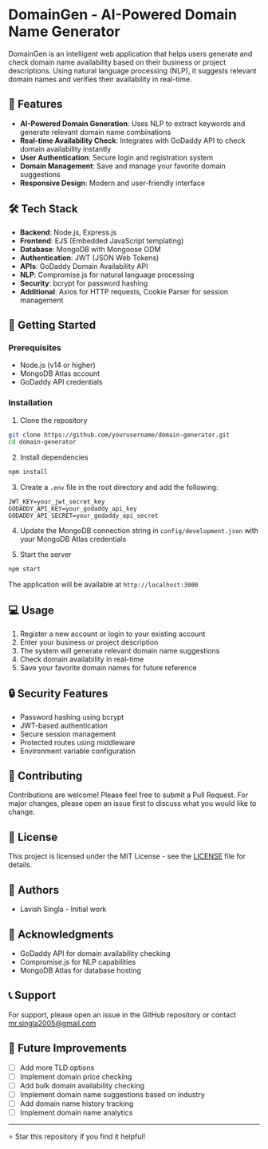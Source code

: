 # DomainGen - AI-Powered Domain Name Generator

DomainGen is an intelligent web application that helps users generate and check domain name availability based on their business or project descriptions. Using natural language processing (NLP), it suggests relevant domain names and verifies their availability in real-time.

## 🌟 Features

- **AI-Powered Domain Generation**: Uses NLP to extract keywords and generate relevant domain name combinations
- **Real-time Availability Check**: Integrates with GoDaddy API to check domain availability instantly
- **User Authentication**: Secure login and registration system
- **Domain Management**: Save and manage your favorite domain suggestions
- **Responsive Design**: Modern and user-friendly interface

## 🛠️ Tech Stack

- **Backend**: Node.js, Express.js
- **Frontend**: EJS (Embedded JavaScript templating)
- **Database**: MongoDB with Mongoose ODM
- **Authentication**: JWT (JSON Web Tokens)
- **APIs**: GoDaddy Domain Availability API
- **NLP**: Compromise.js for natural language processing
- **Security**: bcrypt for password hashing
- **Additional**: Axios for HTTP requests, Cookie Parser for session management

## 🚀 Getting Started

### Prerequisites

- Node.js (v14 or higher)
- MongoDB Atlas account
- GoDaddy API credentials

### Installation

1. Clone the repository
```bash
git clone https://github.com/yourusername/domain-generator.git
cd domain-generator
```

2. Install dependencies
```bash
npm install
```

3. Create a `.env` file in the root directory and add the following:
```env
JWT_KEY=your_jwt_secret_key
GODADDY_API_KEY=your_godaddy_api_key
GODADDY_API_SECRET=your_godaddy_api_secret
```

4. Update the MongoDB connection string in `config/development.json` with your MongoDB Atlas credentials

5. Start the server
```bash
npm start
```

The application will be available at `http://localhost:3000`

## 💻 Usage

1. Register a new account or login to your existing account
2. Enter your business or project description
3. The system will generate relevant domain name suggestions
4. Check domain availability in real-time
5. Save your favorite domain names for future reference

## 🔒 Security Features

- Password hashing using bcrypt
- JWT-based authentication
- Secure session management
- Protected routes using middleware
- Environment variable configuration

## 🤝 Contributing

Contributions are welcome! Please feel free to submit a Pull Request. For major changes, please open an issue first to discuss what you would like to change.

## 📝 License

This project is licensed under the MIT License - see the [LICENSE](LICENSE.md) file for details.

## 👥 Authors

- Lavish Singla - Initial work

## 🙏 Acknowledgments

- GoDaddy API for domain availability checking
- Compromise.js for NLP capabilities
- MongoDB Atlas for database hosting

## 📞 Support

For support, please open an issue in the GitHub repository or contact mr.singla2005@gmail.com

## 🔄 Future Improvements

- [ ] Add more TLD options
- [ ] Implement domain price checking
- [ ] Add bulk domain availability checking
- [ ] Implement domain name suggestions based on industry
- [ ] Add domain name history tracking
- [ ] Implement domain name analytics

---

⭐ Star this repository if you find it helpful! 

